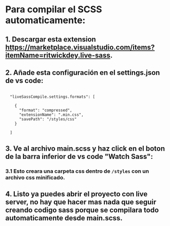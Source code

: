 # Para compilar el SCSS automaticamente:

## 1. Descargar esta extension https://marketplace.visualstudio.com/items?itemName=ritwickdey.live-sass.

## 2. Añade esta configuración en el settings.json de vs code:

```

  "liveSassCompile.settings.formats": [

    {
      "format": "compressed",
      "extensionName": ".min.css",
      "savePath": "/styles/css"
    }

  ]

```

## 3. Ve al archivo main.scss y haz click en el boton de la barra inferior de vs code "Watch Sass":

### 3.1 Esto creara una carpeta css dentro de `/styles` con un archivo css minificado.

## 4. Listo ya puedes abrir el proyecto con live server, no hay que hacer mas nada que seguir creando codigo sass porque se compilara todo automaticamente desde main.scss.
